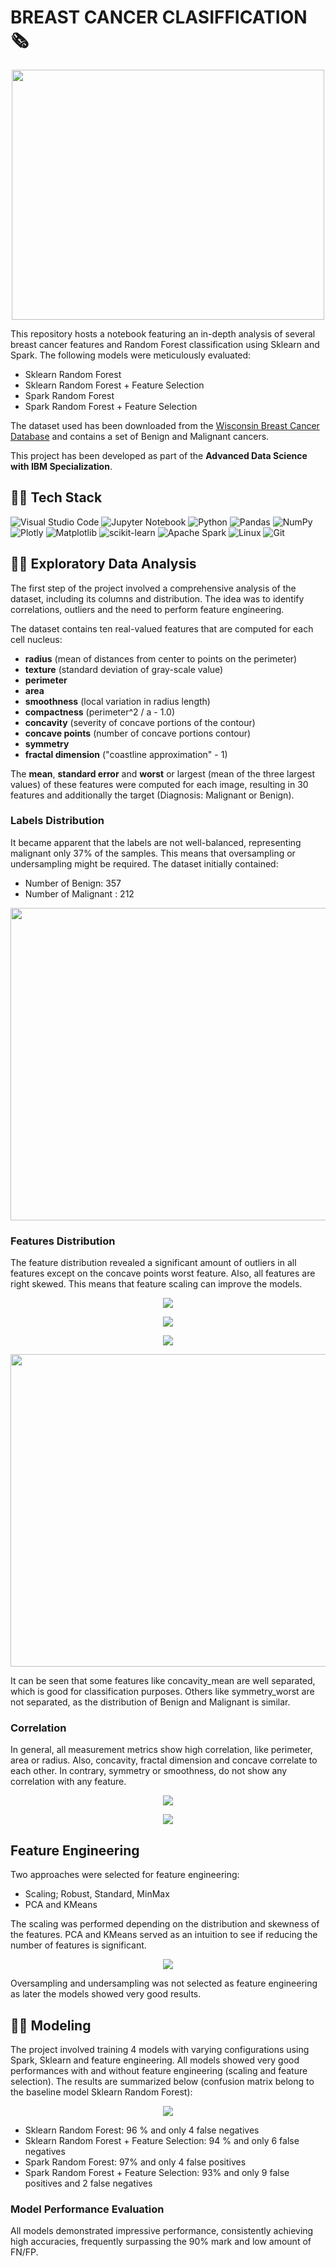 ﻿# BREAST CANCER CLASIFFICATION 🗞️

<p align="center">
    <img src="images/cover.png" width="500" height="400"/>
</p>

This repository hosts a notebook featuring an in-depth analysis of several breast cancer features  and Random Forest classification using Sklearn and Spark. The following models were meticulously evaluated:

- Sklearn Random Forest 
- Sklearn Random Forest + Feature Selection
- Spark Random Forest 
- Spark Random Forest + Feature Selection


The dataset used has been downloaded from the [Wisconsin Breast Cancer Database](https://archive.ics.uci.edu/dataset/17/breast+cancer+wisconsin+diagnostic) and contains a set of Benign and Malignant cancers.

This project has been developed as part of the **Advanced Data Science with IBM Specialization**.

## 👨‍💻 **Tech Stack**


![Visual Studio Code](https://img.shields.io/badge/Visual%20Studio%20Code-0078d7.svg?style=for-the-badge&logo=visual-studio-code&logoColor=white)
![Jupyter Notebook](https://img.shields.io/badge/jupyter-%23FA0F00.svg?style=for-the-badge&logo=jupyter&logoColor=white)
![Python](https://img.shields.io/badge/python-3670A0?style=for-the-badge&logo=python&logoColor=ffdd54)
![Pandas](https://img.shields.io/badge/pandas-%23150458.svg?style=for-the-badge&logo=pandas&logoColor=white)
![NumPy](https://img.shields.io/badge/numpy-%23013243.svg?style=for-the-badge&logo=numpy&logoColor=white)
![Plotly](https://img.shields.io/badge/Plotly-%233F4F75.svg?style=for-the-badge&logo=plotly&logoColor=white)
![Matplotlib](https://img.shields.io/badge/Matplotlib-%23d9ead3.svg?style=for-the-badge&logo=Matplotlib&logoColor=black)
![scikit-learn](https://img.shields.io/badge/scikit--learn-%23F7931E.svg?style=for-the-badge&logo=scikit-learn&logoColor=white)
![Apache Spark](https://img.shields.io/badge/Apache%20Spark-E25A1C.svg?style=for-the-badge&logo=Apache-Spark&logoColor=white)
![Linux](https://img.shields.io/badge/Linux-FCC624?style=for-the-badge&logo=linux&logoColor=black)
![Git](https://img.shields.io/badge/git-%23F05033.svg?style=for-the-badge&logo=git&logoColor=white)


## 👨‍🔬 Exploratory Data Analysis

The first step of the project involved a comprehensive analysis of the dataset, including its columns and distribution. The idea was to identify correlations, outliers and the need to perform feature engineering. 

The dataset contains ten real-valued features  that are computed for each cell nucleus:

-  **radius** (mean of distances from center to points on the perimeter)
-  **texture** (standard deviation of gray-scale value)
-  **perimeter**
-  **area**
-  **smoothness** (local variation in radius length)
-  **compactness** (perimeter^2 / a - 1.0)
-  **concavity** (severity of concave portions of the contour)
-  **concave points** (number of concave portions contour)
-  **symmetry**
-  **fractal dimension** ("coastline approximation" - 1)

The **mean**, **standard error** and **worst** or largest (mean of the three largest values) of these features were computed for each image, resulting in 30 features and additionally the target (Diagnosis: Malignant or Benign).

### Labels Distribution

It became apparent that the labels are not well-balanced, representing malignant only 37% of the samples. This means that oversampling or undersampling might be required. The dataset initially contained:

- Number of Benign:  357
- Number of Malignant :  212

<p align="center">
    <img src="images/counts.png" width="700" height="500"/>
</p>

### Features Distribution
The feature distribution revealed a significant amount of outliers in all features except on the concave points worst feature. Also, all features are right skewed. This means that feature scaling can improve the models.

</p>
<p align="center">
    <img src="images/violin.png"/>
</p>

<p align="center">
    <img src="images/swarm.png"/>
</p>

<p align="center">
    <img src="images/box.png"/>
</p>

<p align="center">
    <img src="images/skewness.png" width="700" height="500"/>
</p>

It can be seen that some features like concavity_mean are well separated, which is good for classification purposes. Others like symmetry_worst are not separated, as the distribution of Benign and Malignant is similar.

### Correlation

In general, all measurement metrics show high correlation, like perimeter, area or radius. Also, concavity, fractal dimension and concave correlate to each other. In contrary, symmetry or smoothness, do not show any correlation with any feature.

<p align="center">
    <img src="images/corr.png"/>
</p>

<p align="center">
    <img src="images/wordcloud.png"/>
</p>

## Feature Engineering

Two approaches were selected for feature engineering:

- Scaling; Robust, Standard, MinMax
- PCA and KMeans

The scaling was performed depending on the distribution and skewness of the features. PCA and KMeans served as an intuition to see if reducing the number of features is significant.

<p align="center">
    <img src="images/pc.png"/>
</p>

Oversampling and undersampling was not selected as feature engineering as later the models showed very good results.

## 👨‍🔬 Modeling

The project involved training 4 models with varying configurations using Spark, Sklearn and feature engineering. All models showed very good performances with and without feature engineering (scaling and feature selection). The results are summarized below (confusion matrix belong to the baseline model Sklearn Random Forest):

<p align="center">
    <img src="images/cm.png"/>
</p>

- Sklearn Random Forest: 96 % and only 4 false negatives
- Sklearn Random Forest + Feature Selection: 94 % and only 6 false negatives
- Spark Random Forest: 97% and only 4 false positives
- Spark Random Forest + Feature Selection: 93% and only 9 false positives and 2 false negatives


### Model Performance Evaluation

All models demonstrated impressive performance, consistently achieving high accuracies, frequently surpassing the 90% mark and low amount of FN/FP. 

